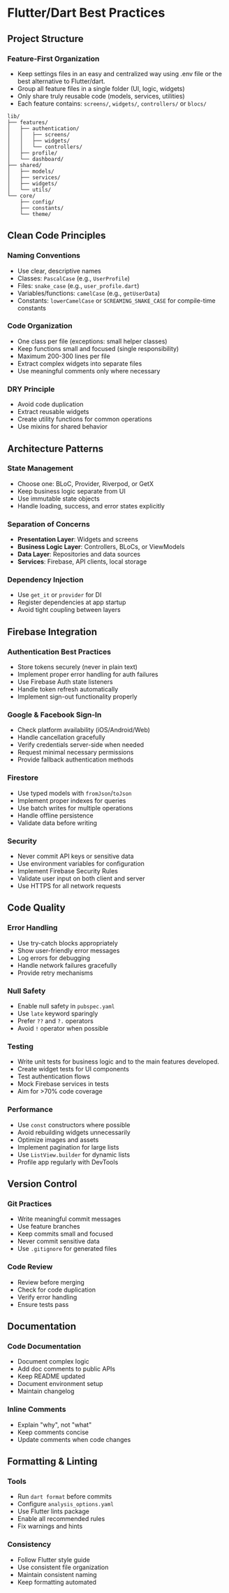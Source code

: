 # Flutter/Dart Best Practices

## Project Structure

### Feature-First Organization
- Keep settings files in an easy and centralized way using .env file or the best alternative to Flutter/dart.
- Group all feature files in a single folder (UI, logic, widgets)
- Only share truly reusable code (models, services, utilities)
- Each feature contains: `screens/`, `widgets/`, `controllers/` or `blocs/`

```
lib/
├── features/
│   ├── authentication/
│   │   ├── screens/
│   │   ├── widgets/
│   │   └── controllers/
│   ├── profile/
│   └── dashboard/
├── shared/
│   ├── models/
│   ├── services/
│   ├── widgets/
│   └── utils/
└── core/
    ├── config/
    ├── constants/
    └── theme/
```

## Clean Code Principles

### Naming Conventions
- Use clear, descriptive names
- Classes: `PascalCase` (e.g., `UserProfile`)
- Files: `snake_case` (e.g., `user_profile.dart`)
- Variables/functions: `camelCase` (e.g., `getUserData`)
- Constants: `lowerCamelCase` or `SCREAMING_SNAKE_CASE` for compile-time constants

### Code Organization
- One class per file (exceptions: small helper classes)
- Keep functions small and focused (single responsibility)
- Maximum 200-300 lines per file
- Extract complex widgets into separate files
- Use meaningful comments only where necessary

### DRY Principle
- Avoid code duplication
- Extract reusable widgets
- Create utility functions for common operations
- Use mixins for shared behavior

## Architecture Patterns

### State Management
- Choose one: BLoC, Provider, Riverpod, or GetX
- Keep business logic separate from UI
- Use immutable state objects
- Handle loading, success, and error states explicitly

### Separation of Concerns
- **Presentation Layer**: Widgets and screens
- **Business Logic Layer**: Controllers, BLoCs, or ViewModels
- **Data Layer**: Repositories and data sources
- **Services**: Firebase, API clients, local storage

### Dependency Injection
- Use `get_it` or `provider` for DI
- Register dependencies at app startup
- Avoid tight coupling between layers

## Firebase Integration

### Authentication Best Practices
- Store tokens securely (never in plain text)
- Implement proper error handling for auth failures
- Use Firebase Auth state listeners
- Handle token refresh automatically
- Implement sign-out functionality properly

### Google & Facebook Sign-In
- Check platform availability (iOS/Android/Web)
- Handle cancellation gracefully
- Verify credentials server-side when needed
- Request minimal necessary permissions
- Provide fallback authentication methods

### Firestore
- Use typed models with `fromJson`/`toJson`
- Implement proper indexes for queries
- Use batch writes for multiple operations
- Handle offline persistence
- Validate data before writing

### Security
- Never commit API keys or sensitive data
- Use environment variables for configuration
- Implement Firebase Security Rules
- Validate user input on both client and server
- Use HTTPS for all network requests

## Code Quality

### Error Handling
- Use try-catch blocks appropriately
- Show user-friendly error messages
- Log errors for debugging
- Handle network failures gracefully
- Provide retry mechanisms

### Null Safety
- Enable null safety in `pubspec.yaml`
- Use `late` keyword sparingly
- Prefer `??` and `?.` operators
- Avoid `!` operator when possible

### Testing
- Write unit tests for business logic and to the main features developed.
- Create widget tests for UI components
- Test authentication flows
- Mock Firebase services in tests
- Aim for >70% code coverage

### Performance
- Use `const` constructors where possible
- Avoid rebuilding widgets unnecessarily
- Optimize images and assets
- Implement pagination for large lists
- Use `ListView.builder` for dynamic lists
- Profile app regularly with DevTools

## Version Control

### Git Practices
- Write meaningful commit messages
- Use feature branches
- Keep commits small and focused
- Never commit sensitive data
- Use `.gitignore` for generated files

### Code Review
- Review before merging
- Check for code duplication
- Verify error handling
- Ensure tests pass

## Documentation

### Code Documentation
- Document complex logic
- Add doc comments to public APIs
- Keep README updated
- Document environment setup
- Maintain changelog

### Inline Comments
- Explain "why", not "what"
- Keep comments concise
- Update comments when code changes

## Formatting & Linting

### Tools
- Run `dart format` before commits
- Configure `analysis_options.yaml`
- Use Flutter lints package
- Enable all recommended rules
- Fix warnings and hints

### Consistency
- Follow Flutter style guide
- Use consistent file organization
- Maintain consistent naming
- Keep formatting automated
